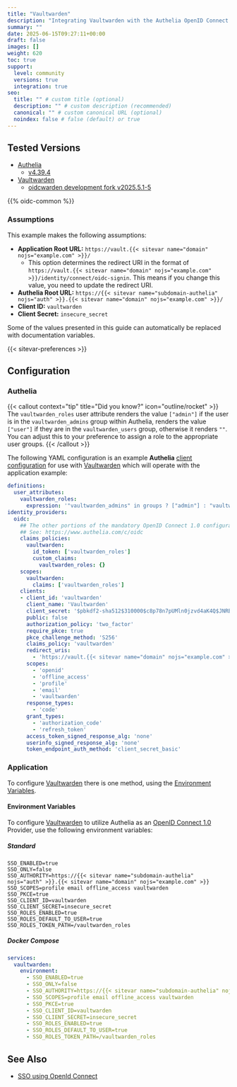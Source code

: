 ```yaml
---
title: "Vaultwarden"
description: "Integrating Vaultwarden with the Authelia OpenID Connect 1.0 Provider."
summary: ""
date: 2025-06-15T09:27:11+00:00
draft: false
images: []
weight: 620
toc: true
support:
  level: community
  versions: true
  integration: true
seo:
  title: "" # custom title (optional)
  description: "" # custom description (recommended)
  canonical: "" # custom canonical URL (optional)
  noindex: false # false (default) or true
---
```


## Tested Versions

- [Authelia]
  - [v4.39.4](https://github.com/authelia/authelia/releases/tag/v4.39.4)
- [Vaultwarden]
  - [oidcwarden development fork v2025.5.1-5](https://github.com/Timshel/OIDCWarden/releases/tag/v2025.5.1-5)

{{% oidc-common %}}

### Assumptions

This example makes the following assumptions:

- __Application Root URL:__ `https://vault.{{< sitevar name="domain" nojs="example.com" >}}/`
  - This option determines the redirect URI in the format of
    `https://vault.{{< sitevar name="domain" nojs="example.com" >}}/identity/connect/oidc-signin`.
    This means if you change this value, you need to update the redirect URI.
- __Authelia Root URL:__ `https://{{< sitevar name="subdomain-authelia" nojs="auth" >}}.{{< sitevar name="domain" nojs="example.com" >}}/`
- __Client ID:__ `vaultwarden`
- __Client Secret:__ `insecure_secret`

Some of the values presented in this guide can automatically be replaced with documentation variables.

{{< sitevar-preferences >}}

## Configuration

### Authelia

{{< callout context="tip" title="Did you know?" icon="outline/rocket" >}}
The `vaultwarden_roles` user attribute renders the value `["admin"]` if the user is in the `vaultwarden_admins` group
within Authelia, renders the value `["user"]` if they are in the `vaultwarden_users` group, otherwise it renders `""`.
You can adjust this to your preference to assign a role to the appropriate user groups.
{{< /callout >}}

The following YAML configuration is an example __Authelia__ [client configuration] for use with [Vaultwarden] which
will operate with the application example:

```yaml {title="configuration.yml"}
definitions:
  user_attributes:
    vaultwarden_roles:
      expression: '"vaultwarden_admins" in groups ? ["admin"] : "vaultwarden_users" in groups ? ["user"] : [""]'
identity_providers:
  oidc:
    ## The other portions of the mandatory OpenID Connect 1.0 configuration go here.
    ## See: https://www.authelia.com/c/oidc
    claims_policies:
      vaultwarden:
        id_token: ['vaultwarden_roles']
        custom_claims:
          vaultwarden_roles: {}
    scopes:
      vaultwarden:
        claims: ['vaultwarden_roles']
    clients:
    - client_id: 'vaultwarden'
      client_name: 'Vaultwarden'
      client_secret: '$pbkdf2-sha512$310000$c8p78n7pUMln0jzvd4aK4Q$JNRBzwAo0ek5qKn50cFzzvE9RXV88h1wJn5KGiHrD0YKtZaR/nCb2CJPOsKaPK0hjf.9yHxzQGZziziccp6Yng'  # The digest of 'insecure_secret'.
      public: false
      authorization_policy: 'two_factor'
      require_pkce: true
      pkce_challenge_method: 'S256'
      claims_policy: 'vaultwarden'
      redirect_uris:
        - 'https://vault.{{< sitevar name="domain" nojs="example.com" >}}/identity/connect/oidc-signin'
      scopes:
        - 'openid'
        - 'offline_access'
        - 'profile'
        - 'email'
        - 'vaultwarden'
      response_types:
        - 'code'
      grant_types:
        - 'authorization_code'
        - 'refresh_token'
      access_token_signed_response_alg: 'none'
      userinfo_signed_response_alg: 'none'
      token_endpoint_auth_method: 'client_secret_basic'
```

### Application

To configure [Vaultwarden] there is one method, using the [Environment Variables](#environment-variables).

#### Environment Variables

To configure [Vaultwarden] to utilize Authelia as an [OpenID Connect 1.0] Provider, use the following environment
variables:

##### Standard

```shell {title=".env"}
SSO_ENABLED=true
SSO_ONLY=false
SSO_AUTHORITY=https://{{< sitevar name="subdomain-authelia" nojs="auth" >}}.{{< sitevar name="domain" nojs="example.com" >}}
SSO_SCOPES=profile email offline_access vaultwarden
SSO_PKCE=true
SSO_CLIENT_ID=vaultwarden
SSO_CLIENT_SECRET=insecure_secret
SSO_ROLES_ENABLED=true
SSO_ROLES_DEFAULT_TO_USER=true
SSO_ROLES_TOKEN_PATH=/vaultwarden_roles
```

##### Docker Compose

```yaml {title="compose.yml"}
services:
  vaultwarden:
    environment:
      - SSO_ENABLED=true
      - SSO_ONLY=false
      - SSO_AUTHORITY=https://{{< sitevar name="subdomain-authelia" nojs="auth" >}}.{{< sitevar name="domain" nojs="example.com" >}}
      - SSO_SCOPES=profile email offline_access vaultwarden
      - SSO_PKCE=true
      - SSO_CLIENT_ID=vaultwarden
      - SSO_CLIENT_SECRET=insecure_secret
      - SSO_ROLES_ENABLED=true
      - SSO_ROLES_DEFAULT_TO_USER=true
      - SSO_ROLES_TOKEN_PATH=/vaultwarden_roles
```


## See Also

- [SSO using OpenId Connect](https://github.com/Timshel/OIDCWarden/blob/main/SSO.md)

[Authelia]: https://www.authelia.com
[Vaultwarden]: https://github.com/Timshel/OIDCWarden/
[OpenID Connect 1.0]: ../../openid-connect/introduction.md
[client configuration]: ../../../configuration/identity-providers/openid-connect/clients.md
